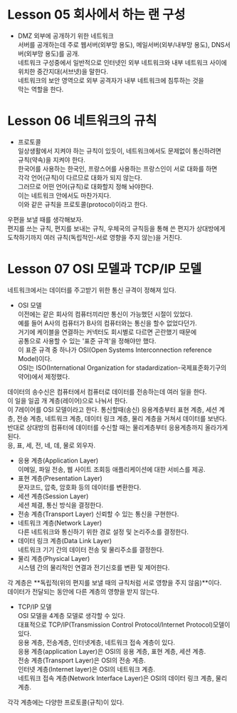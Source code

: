 # Lesson 05 회사에서 하는 랜 구성

- DMZ
외부에 공개하기 위한 네트워크  
서버를 공개하는데 주로 웹서버(외부망 용도), 메일서버(외부/내부망 용도), DNS서버(외부망 용도)를 공개.  
네트워크 구성중에서 일반적으로 인터넷인 외부 네트워크와 내부 네트워크 사이에  
위치한 중간지대(서브넷)을 말한다.  
네트워크의 보안 영역으로 외부 공격자가 내부 네트워크에 침투하는 것을  
막는 역할을 한다.

# Lesson 06 네트워크의 규칙


- 프로토콜  
일상생활에서 지켜야 하는 규칙이 있듯이, 네트워크에서도 문제없이 통신하려면  
규칙(약속)을 지켜야 한다.  
한국어를 사용하는 한국인, 프랑스어를 사용하는 프랑스인이 서로 대화를 하면  
각각 언어(규칙)이 다르므로 대화가 되지 않는다.  
그러므로 어떤 언어(규칙)로 대화할지 정해 놔야한다.  
이는 네트워크 안에서도 마찬가지다.  
이와 같은 규칙을 프로토콜(protocol)이라고 한다.


우편을 보낼 때를 생각해보자.  
편지를 쓰는 규칙, 편지를 보내는 규칙, 우체국의 규칙등을 통해 쓴 편지가 상대방에게 도착하기까지 여러 규칙(독립적인-서로 영향을 주지 않는)을 거친다.  

# Lesson 07 OSI 모델과 TCP/IP 모델  
네트워크에서는 데이터를 주고받기 위한 통신 규격이 정해져 있다.  

- OSI 모델  
이전에는 같은 회사의 컴퓨터끼리만 통신이 가능했던 시절이 있었다.  
예를 들어 A사의 컴퓨터가 B사의 컴퓨터와는 통신을 할수 없었다던가.  
거기에 케이블을 연결하는 커넥터도 회시별로 다르면 곤란했기 때문에  
공통으로 사용할 수 있는 '표준 규격'을 정해야만 했다.  
이 표준 규격 중 하나가 OSI(Open Systems Interconnection reference Model)이다.  
OSI는 ISO(International Organization for stadardization-국제표준화기구의 약어)에서 제정했다.  

데이터의 송수신은 컴퓨터에서 컴퓨터로 데이터를 전송하는데 여러 일을 한다.  
이 일을 일곱 개 계층(레이어)으로 나눠서 한다.  
이 7레이어를 OSI 모델이라고 한다.
통신할때(송신) 응용계층부터 표현 계층, 세션 계층, 전송 계층, 네트워크 계층, 데이터 링크 계층, 물리 계층을 거쳐서 데이터를 보낸다.  
반대로 상대방의 컴퓨터에 데이터를 수신할 때는 물리계층부터 응용계층까지 올라가게 된다.  
응, 표, 세, 전, 네, 데, 물로 외우자.


  - 응용 계층(Application Layer)  
    이메일, 파일 전송, 웹 사이트 조회등 애플리케이션에 대한 서비스를 제공. 
  - 표현 계층(Presentation Layer)  
    문자코드, 압축, 암호화 등의 데이터를 변환한다.  
  - 세션 계층(Session Layer)  
    세션 체결, 통신 방식을 결정한다.  
  - 전송 계층(Transport Layer)
    신뢰할 수 있는 통신을 구현한다. 
  - 네트워크 계층(Network Layer)  
    다른 네트워크와 통신하기 위한 경로 설정 및 논리주소를 결정한다.  
  - 데이터 링크 계층(Data Link Layer)  
    네트워크 기기 간의 데이터 전송 및 물리주소를 결정한다. 
  - 물리 계층(Physical Layer)  
    시스템 간의 물리적인 연결과 전기신호를 변환 및 제어한다. 


각 계층은 **독립적(위의 편지를 보낼 때의 규칙처럼 서로 영향을 주지 않음)**이다.  
데이터가 전달되는 동안에 다른 계층의 영향을 받지 않는다.  


- TCP/IP 모델  
OSI 모델을 4계층 모델로 생각할 수 있다.  
대표적으로 TCP/IP(Transmission Control Protocol/Internet Protocol)모델이 있다.  
응용 계층, 전송계층, 인터넷계층, 네트워크 접속 계층이 있다.  
응용 계층(application Layer)은 OSI의 응용 계층, 표현 계층, 세션 계층.  
전송 계층(Transport Layer)은 OSI의 전송 계층.  
인터넷 계층(Internet layer)은 OSI의 네트워크 계층.  
네트워크 접속 계층(Network Interface Layer)은 OSI의 데이터 링크 계층, 물리계층.  

각각 계층에는 다양한 프로토콜(규칙)이 있다.  

